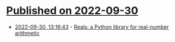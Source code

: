 # [Published on 2022-09-30](index.md)

* [2022-09-30, 13:16:43](https://lobste.rs/s/jsccvt/reals_python_library_for_real_number) - [Reals: a Python library for real-number arithmetic](https://github.com/rubenvannieuwpoort/reals)
